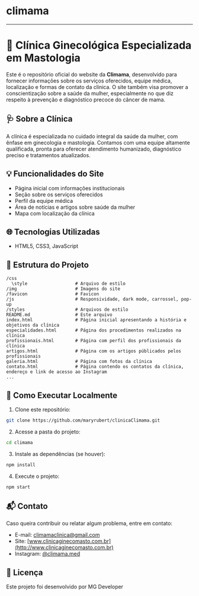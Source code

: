 # climama
---

# 🌸 Clínica Ginecológica Especializada em Mastologia

Este é o repositório oficial do website da **Climama**, desenvolvido para fornecer informações sobre os serviços oferecidos, equipe médica, localização e formas de contato da clínica. O site também visa promover a conscientização sobre a saúde da mulher, especialmente no que diz respeito à prevenção e diagnóstico precoce do câncer de mama.

## 🩺 Sobre a Clínica

A clínica é especializada no cuidado integral da saúde da mulher, com ênfase em ginecologia e mastologia. Contamos com uma equipe altamente qualificada, pronta para oferecer atendimento humanizado, diagnóstico preciso e tratamentos atualizados.

## 💡 Funcionalidades do Site

* Página inicial com informações institucionais
* Seção sobre os serviços oferecidos
* Perfil da equipe médica
* Área de notícias e artigos sobre saúde da mulher
* Mapa com localização da clínica

## 🌐 Tecnologias Utilizadas

* HTML5, CSS3, JavaScript

## 📁 Estrutura do Projeto

```
/css
  \style                  # Arquivo de estilo
/img                      # Imagens do site
/favicon                  # Favicon
/js                       # Responsividade, dark mode, carrossel, pop-up
/styles                   # Arquivos de estilo
README.md                 # Este arquivo
index.html                # Página inicial apresentando a história e objetivos da clínica
especialidades.html       # Página dos procedimentos realizados na clínica
profissionais.html        # Página com perfil dos profissionais da clínica
artigos.html              # Página com os artigos públicados pelos profissionais
galeria.html              # Página com fotos da clínica
contato.html              # Página contendo os contatos da clínica, endereço e link de acesso ao Instagram
...
```

## 🚀 Como Executar Localmente

1. Clone este repositório:

```bash
git clone https://github.com/maryrubert/clinicaClimama.git
```

2. Acesse a pasta do projeto:

```bash
cd climama
```

3. Instale as dependências (se houver):

```bash
npm install
```

4. Execute o projeto:

```bash
npm start
```



## 📬 Contato

Caso queira contribuir ou relatar algum problema, entre em contato:

* E-mail: [climamaclinica@gmail.com](mailto:climamaclinica@gmail.com)
* Site: [www.clinicaginecomasto.com.br](http://www.clinicaginecomasto.com.br)
* Instagram: [@climama.med](https://instagram.com/climama.med)

## 📄 Licença

Este projeto foi desenvolvido por MG Developer


